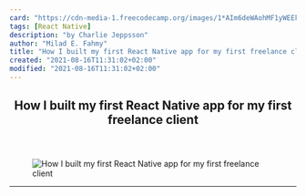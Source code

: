 ```yaml
---
card: "https://cdn-media-1.freecodecamp.org/images/1*AIm6deWAohMF1yWEEkEoKw.jpeg"
tags: [React Native]
description: "by Charlie Jeppsson"
author: "Milad E. Fahmy"
title: "How I built my first React Native app for my first freelance client"
created: "2021-08-16T11:31:02+02:00"
modified: "2021-08-16T11:31:02+02:00"
---
```

<div class="site-wrapper">
<main id="site-main" class="site-main outer">
<div class="inner">
<article class="post-full post tag-react-native tag-ios tag-freelancing tag-mobile-app-development tag-technology ">
<header class="post-full-header">
<h1 class="post-full-title">How I built my first React Native app for my first freelance client</h1>
</header>
<figure class="post-full-image">
<picture>
<source media="(max-width: 700px)" sizes="1px" srcset="data:image/gif;base64,R0lGODlhAQABAIAAAAAAAP///yH5BAEAAAAALAAAAAABAAEAAAIBRAA7 1w">
<source media="(min-width: 701px)" sizes="(max-width: 800px) 400px,
(max-width: 1170px) 700px,
1400px" srcset="https://cdn-media-1.freecodecamp.org/images/1*AIm6deWAohMF1yWEEkEoKw.jpeg 300w,
https://cdn-media-1.freecodecamp.org/images/1*AIm6deWAohMF1yWEEkEoKw.jpeg 600w,
https://cdn-media-1.freecodecamp.org/images/1*AIm6deWAohMF1yWEEkEoKw.jpeg 1000w,
https://cdn-media-1.freecodecamp.org/images/1*AIm6deWAohMF1yWEEkEoKw.jpeg 2000w">
<img onerror="this.style.display='none'" src="https://cdn-media-1.freecodecamp.org/images/1*AIm6deWAohMF1yWEEkEoKw.jpeg" alt="How I built my first React Native app for my first freelance client">
</picture>
</figure>
<section class="post-full-content">
<div class="post-content medium-migrated-article">
</div>
<hr>
</section>
</article>
</div>
</main>
</div>
<!-- Google Tag Manager (noscript) -->
<!-- End Google Tag Manager (noscript) -->
